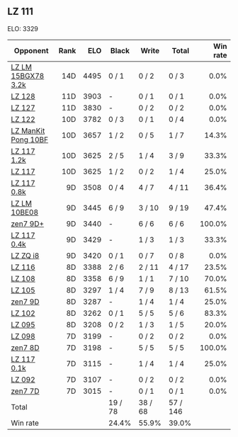 ## LZ 111 ##

ELO: 3329

Opponent | Rank | ELO | Black | Write | Total | Win rate
---------|-----:|----:|-------|-------|-------|-------:
[LZ LM 15BGX78 3.2k](LZ%20LM%2015BGX78%203.2k.md) | 14D | 4495 | 0 / 1 | 0 / 2 | 0 / 3 | 0.0%
[LZ 128](LZ%20128.md) | 11D | 3903 | - | 0 / 1 | 0 / 1 | 0.0%
[LZ 127](LZ%20127.md) | 11D | 3830 | - | 0 / 2 | 0 / 2 | 0.0%
[LZ 122](LZ%20122.md) | 10D | 3782 | 0 / 3 | 0 / 1 | 0 / 4 | 0.0%
[LZ ManKit Pong 10BF](LZ%20ManKit%20Pong%2010BF.md) | 10D | 3657 | 1 / 2 | 0 / 5 | 1 / 7 | 14.3%
[LZ 117 1.2k](LZ%20117%201.2k.md) | 10D | 3625 | 2 / 5 | 1 / 4 | 3 / 9 | 33.3%
[LZ 117](LZ%20117.md) | 10D | 3625 | 1 / 2 | 0 / 2 | 1 / 4 | 25.0%
[LZ 117 0.8k](LZ%20117%200.8k.md) | 9D | 3508 | 0 / 4 | 4 / 7 | 4 / 11 | 36.4%
[LZ LM 10BE08](LZ%20LM%2010BE08.md) | 9D | 3445 | 6 / 9 | 3 / 10 | 9 / 19 | 47.4%
[zen7 9D+](zen7%209D+.md) | 9D | 3440 | - | 6 / 6 | 6 / 6 | 100.0%
[LZ 117 0.4k](LZ%20117%200.4k.md) | 9D | 3429 | - | 1 / 3 | 1 / 3 | 33.3%
[LZ ZQ i8](LZ%20ZQ%20i8.md) | 9D | 3420 | 0 / 1 | 0 / 7 | 0 / 8 | 0.0%
[LZ 116](LZ%20116.md) | 8D | 3388 | 2 / 6 | 2 / 11 | 4 / 17 | 23.5%
[LZ 108](LZ%20108.md) | 8D | 3358 | 6 / 9 | 1 / 1 | 7 / 10 | 70.0%
[LZ 105](LZ%20105.md) | 8D | 3297 | 1 / 4 | 7 / 9 | 8 / 13 | 61.5%
[zen7 9D](zen7%209D.md) | 8D | 3287 | - | 1 / 4 | 1 / 4 | 25.0%
[LZ 102](LZ%20102.md) | 8D | 3262 | 0 / 1 | 5 / 5 | 5 / 6 | 83.3%
[LZ 095](LZ%20095.md) | 8D | 3208 | 0 / 2 | 1 / 3 | 1 / 5 | 20.0%
[LZ 098](LZ%20098.md) | 7D | 3199 | - | 0 / 2 | 0 / 2 | 0.0%
[zen7 8D](zen7%208D.md) | 7D | 3198 | - | 5 / 5 | 5 / 5 | 100.0%
[LZ 117 0.1k](LZ%20117%200.1k.md) | 7D | 3115 | - | 1 / 4 | 1 / 4 | 25.0%
[LZ 092](LZ%20092.md) | 7D | 3107 | - | 0 / 2 | 0 / 2 | 0.0%
[zen7 7D](zen7%207D.md) | 7D | 3015 | - | 0 / 1 | 0 / 1 | 0.0%
Total | | | 19 / 78 | 38 / 68 | 57 / 146 | 
Win rate| | | 24.4% | 55.9% | 39.0% | 

